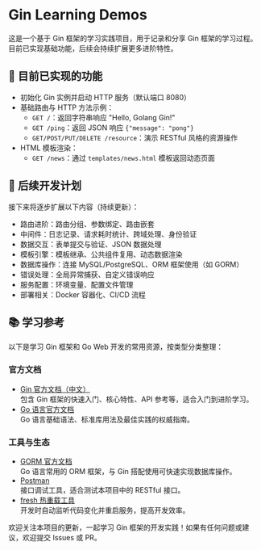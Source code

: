 # Gin Learning Demos

这是一个基于 Gin 框架的学习实践项目，用于记录和分享 Gin 框架的学习过程。目前已实现基础功能，后续会持续扩展更多进阶特性。


## 🌟 目前已实现的功能

- 初始化 Gin 实例并启动 HTTP 服务（默认端口 8080）
- 基础路由与 HTTP 方法示例：
  - `GET /`：返回字符串响应 "Hello, Golang Gin!"
  - `GET /ping`：返回 JSON 响应 `{"message": "pong"}`
  - `GET/POST/PUT/DELETE /resource`：演示 RESTful 风格的资源操作
- HTML 模板渲染：
  - `GET /news`：通过 `templates/news.html` 模板返回动态页面


## 📅 后续开发计划

接下来将逐步扩展以下内容（持续更新）：

- 路由进阶：路由分组、参数绑定、路由嵌套
- 中间件：日志记录、请求耗时统计、跨域处理、身份验证
- 数据交互：表单提交与验证、JSON 数据处理
- 模板引擎：模板继承、公共组件复用、动态数据渲染
- 数据库操作：连接 MySQL/PostgreSQL、ORM 框架使用（如 GORM）
- 错误处理：全局异常捕获、自定义错误响应
- 服务配置：环境变量、配置文件管理
- 部署相关：Docker 容器化、CI/CD 流程



## 📚 学习参考

以下是学习 Gin 框架和 Go Web 开发的常用资源，按类型分类整理：

### 官方文档
- [Gin 官方文档（中文）](https://gin-gonic.com/zh-cn/docs/)  
  包含 Gin 框架的快速入门、核心特性、API 参考等，适合入门到进阶学习。
- [Go 语言官方文档](https://golang.google.cn/doc/)  
  Go 语言基础语法、标准库用法及最佳实践的权威指南。

### 工具与生态
- [GORM 官方文档](https://gorm.io/zh_CN/docs/)  
  Go 语言常用的 ORM 框架，与 Gin 搭配使用可快速实现数据库操作。
- [Postman](https://www.postman.com/)  
  接口调试工具，适合测试本项目中的 RESTful 接口。
- [fresh 热重载工具](https://github.com/pilu/fresh)  
  开发时自动监听代码变化并重启服务，提高开发效率。

欢迎关注本项目的更新，一起学习 Gin 框架的开发实践！如果有任何问题或建议，欢迎提交 Issues 或 PR。